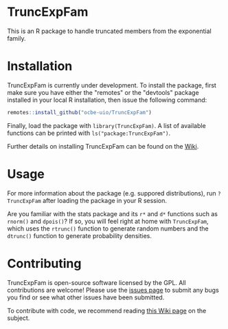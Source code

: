 # TruncExpFam

This is an R package to handle truncated members from the exponential family.

# Installation

TruncExpFam is currently under development. To install the package, first make sure you have either the "remotes" or the "devtools" package installed in your local R installation, then issue the following command:

```r
remotes::install_github("ocbe-uio/TruncExpFam")
```

Finally, load the package with `library(TruncExpFam)`. A list of available functions can be printed with `ls("package:TruncExpFam")`.

Further details on installing TruncExpFam can be found on the [Wiki](https://github.com/ocbe-uio/TruncExpFam/wiki/Installing-TruncExpFam).

# Usage

For more information about the package (e.g. suppored distributions), run `?TruncExpFam` after loading the package in your R session.

Are you familiar with the stats package and its `r*` and `d*` functions such as `rnorm()` and `dpois()`? If so, you will feel right at home with `TruncExpFam`, which uses the `rtrunc()` function to generate random numbers and the `dtrunc()` function to generate probability densities.

# Contributing

TruncExpFam is open-source software licensed by the GPL. All contributions are welcome! Please use the [issues page](https://github.com/ocbe-uio/TruncExpFam/issues) to submit any bugs you find or see what other issues have been submitted.

To contribute with code, we recommend reading [this Wiki page](https://github.com/ocbe-uio/TruncExpFam/wiki/Contributing-to-the-project) on the subject.
